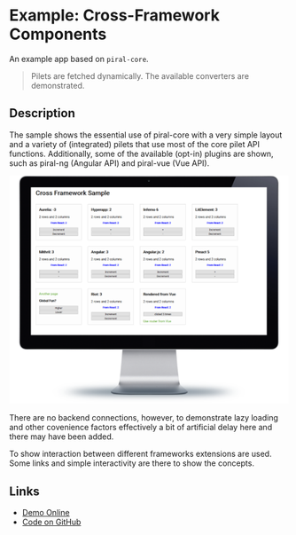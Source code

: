 # Example: Cross-Framework Components

An example app based on `piral-core`.

> Pilets are fetched dynamically. The available converters are demonstrated.

## Description

The sample shows the essential use of piral-core with a very simple layout and a variety of (integrated) pilets that use most of the core pilet API functions. Additionally, some  of the available (opt-in) plugins are shown, such as piral-ng (Angular API) and piral-vue (Vue API).

![Cross Framework Demo](../diagrams/demo-cross.png)

There are no backend connections, however, to demonstrate lazy loading and other covenience factors effectively a bit of artificial delay here and there may have been added.

To show interaction between different frameworks extensions are used. Some links and simple interactivity are there to show the concepts.

## Links

- [Demo Online](https://mife-demo.florian-rappl.de)
- [Code on GitHub](https://github.com/FlorianRappl/piral-microfrontend-demo)
